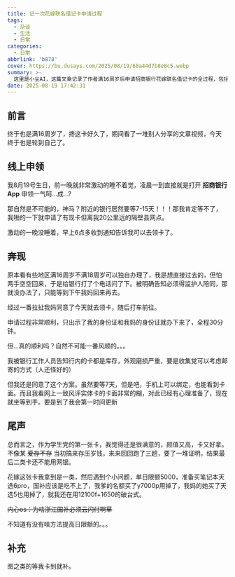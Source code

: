 ```yaml
---
title: 记一次花嫁联名借记卡申请过程
tags:
  - 杂谈
  - 生活
  - 日常
categories:
  - 日常
abbrlink: 'b878'
cover: https://bu.dusays.com/2025/08/19/68a44d7b8e8c5.webp
summary: >-
  这里是小尘AI，这篇文章记录了作者满16周岁后申请招商银行花嫁联名借记卡的全过程，包括线上申请、网点领卡遇到的库存磨损问题、需监护人陪同的办理经历，以及作为学生党对卡面颜值和一类卡功能的满意，但也提到了单日限额5000带来的不便和国补名额已用完的遗憾。
date: 2025-08-19 17:42:31
---
```


## 前言

终于也是满16周岁了，搀这卡好久了，期间看了一堆别人分享的文章视频，今天终于也是轮到自己了。

## 线上申领

我8月19号生日，前一晚就非常激动的睡不着觉，凌晨一到直接就是打开 **招商银行App** 申领一气呵...成...?

那自然是不可能的，神马？附近的银行居然要等7-15天！！！那我肯定等不了，我啪的一下就申请了有现卡但离我20公里远的隔壁县网点。

激动的一晚没睡着，早上6点多收到通知告诉我可以去领卡了。

## 奔现

原本看有些地区满16周岁不满18周岁可以独自办理了，我是想直接过去的，但怕两手空空回来，于是给银行打了个电话问了下。被明确告知必须得监护人陪同，那就没办法了，只能等到下午我妈回来再去。

经过一番拉扯我妈同意了今天就去领卡，随后打车前往。

申请过程非常顺利，只出示了我的身份证和我妈的身份证就办下来了，全程30分钟。

但...真的顺利吗？自然不可能一番风顺的。。。

我被银行工作人员告知行内的卡都是库存，外观磨损严重，要是收集党可以考虑邮寄的方式（人还怪好的）

但我还是同意了这个方案。虽然要等7天，但是吧，手机上可以绑定，也能看到卡面。而且我看网上一致风评实体卡的卡面非常的糊，对此已经有心理准备了，现在就坐等到手。要是到了我会第一时间更新

## 尾声

总而言之，作为学生党的第一张卡，我觉得还是很满意的，颜值又高，卡又好拿。不像某 ~~爱存不存~~ 当初搞来存压岁钱，来来回回跑了三趟，要了一堆证明，结果最后二类卡还不能用网银。

花嫁这张卡我拿到是一类，然后遇到个小问题，单日限额5000，准备买笔记本天选6pro，国补应该是吃不上了，我爹的名额买了y7000p用掉了，我妈的她买了天选5也用掉了，就我还在用12100f+1650的破台式。

~~内心os：为啥浙江国补必须云闪付啊草~~

不知道有没有啥方法提高日限额的。。。

## 补充

图之类的等我卡到就补。